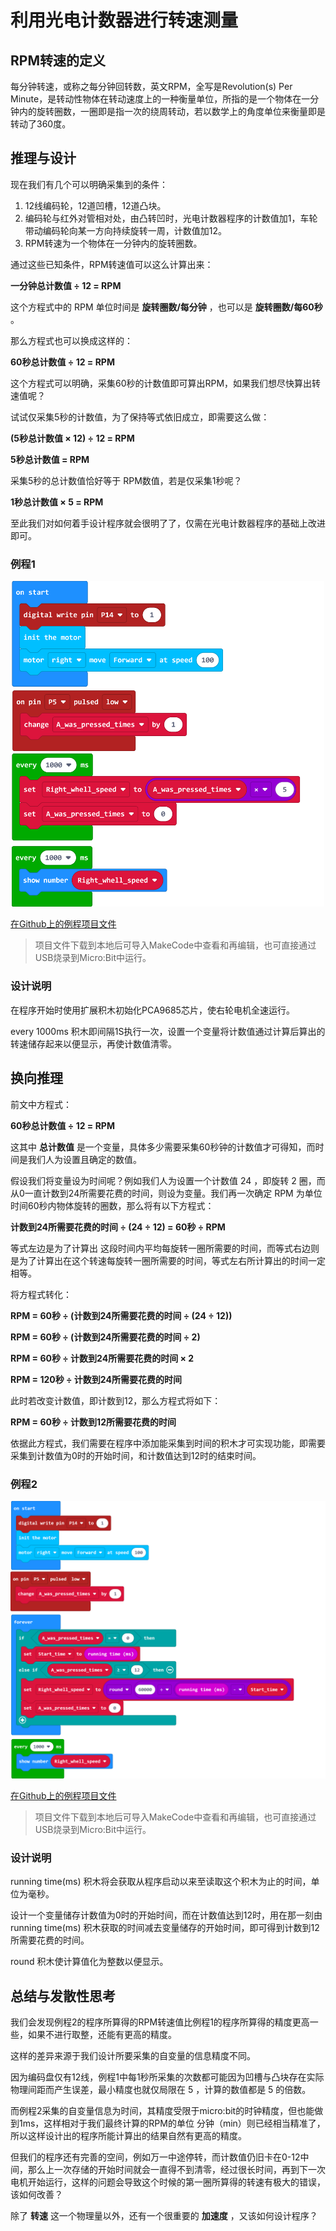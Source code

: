# 利用光电计数器进行转速测量

## RPM转速的定义

每分钟转速，或称之每分钟回转数，英文RPM，全写是Revolution(s) Per Minute，是转动性物体在转动速度上的一种衡量单位，所指的是一个物体在一分钟内的旋转圈数，一圈即是指一次的绕周转动，若以数学上的角度单位来衡量即是转动了360度。

## 推理与设计

现在我们有几个可以明确采集到的条件：

1. 12线编码轮，12道凹槽，12道凸块。
2. 编码轮与红外对管相对处，由凸转凹时，光电计数器程序的计数值加1，车轮带动编码轮向某一方向持续旋转一周，计数值加12。
3. RPM转速为一个物体在一分钟内的旋转圈数。

通过这些已知条件，RPM转速值可以这么计算出来：

**一分钟总计数值 ÷ 12 = RPM**

这个方程式中的 RPM 单位时间是 **旋转圈数/每分钟** ，也可以是 **旋转圈数/每60秒** 。

那么方程式也可以换成这样的：

**60秒总计数值 ÷ 12 = RPM**

这个方程式可以明确，采集60秒的计数值即可算出RPM，如果我们想尽快算出转速值呢？

试试仅采集5秒的计数值，为了保持等式依旧成立，即需要这么做：

**(5秒总计数值 × 12) ÷ 12 = RPM**

**5秒总计数值 = RPM**

采集5秒的总计数值恰好等于 RPM数值，若是仅采集1秒呢？

**1秒总计数值  × 5 = RPM**

至此我们对如何着手设计程序就会很明了了，仅需在光电计数器程序的基础上改进即可。

### 例程1

<div align=center>
<img src="../assets/microbit-RPM_measurement_1-2.png" width="500"/>
</div>

[在Github上的例程项目文件](https://github.com/Wind-stormger/Makecode/blob/master/microbit-RPM_measurement_1-2.hex)

> 项目文件下载到本地后可导入MakeCode中查看和再编辑，也可直接通过USB烧录到Micro:Bit中运行。

### 设计说明

在程序开始时使用扩展积木初始化PCA9685芯片，使右轮电机全速运行。

every 1000ms 积木即间隔1S执行一次，设置一个变量将计数值通过计算后算出的转速储存起来以便显示，再使计数值清零。

## 换向推理

前文中方程式：

**60秒总计数值 ÷ 12 = RPM**

这其中 **总计数值** 是一个变量，具体多少需要采集60秒钟的计数值才可得知，而时间是我们人为设置且确定的数值。

假设我们将变量设为时间呢？例如我们人为设置一个计数值 24 ，即旋转 2 圈，而从0一直计数到24所需要花费的时间，则设为变量。我们再一次确定 RPM 为单位时间60秒内物体旋转的圈数，那么将有以下方程式：

**计数到24所需要花费的时间 ÷ (24 ÷ 12) = 60秒 ÷ RPM**

等式左边是为了计算出 这段时间内平均每旋转一圈所需要的时间，而等式右边则是为了计算出在这个转速每旋转一圈所需要的时间，等式左右所计算出的时间一定相等。

将方程式转化：

**RPM = 60秒 ÷ (计数到24所需要花费的时间 ÷ (24 ÷ 12))**

**RPM = 60秒 ÷ (计数到24所需要花费的时间 ÷ 2)**

**RPM = 60秒 ÷ 计数到24所需要花费的时间 × 2**

**RPM = 120秒 ÷ 计数到24所需要花费的时间**

此时若改变计数值，即计数到12，那么方程式将如下：

**RPM = 60秒 ÷ 计数到12所需要花费的时间**

依据此方程式，我们需要在程序中添加能采集到时间的积木才可实现功能，即需要采集到计数值为0时的开始时间，和计数值达到12时的结束时间。

### 例程2 

<div align=center>
<img src="../assets/microbit-RPM_measurement_2-2.png" width="700"/>
</div>

[在Github上的例程项目文件](https://github.com/Wind-stormger/Makecode/blob/master/microbit-RPM_measurement_2-2.hex)

> 项目文件下载到本地后可导入MakeCode中查看和再编辑，也可直接通过USB烧录到Micro:Bit中运行。

### 设计说明

running time(ms) 积木将会获取从程序启动以来至读取这个积木为止的时间，单位为毫秒。

设计一个变量储存计数值为0时的开始时间，而在计数值达到12时，用在那一刻由running time(ms) 积木获取的时间减去变量储存的开始时间，即可得到计数到12所需要花费的时间。

round 积木使计算值化为整数以便显示。

## 总结与发散性思考

我们会发现例程2的程序所算得的RPM转速值比例程1的程序所算得的精度更高一些，如果不进行取整，还能有更高的精度。

这样的差异来源于我们设计所要采集的自变量的信息精度不同。

因为编码盘仅有12线，例程1中每1秒所采集的次数都可能因为凹槽与凸块存在实际物理间距而产生误差，最小精度也就仅局限在 5 ，计算的数值都是 5 的倍数。

而例程2采集的自变量信息为时间，其精度受限于micro:bit的时钟精度，但也能做到1ms，这样相对于我们最终计算的RPM的单位 分钟（min）则已经相当精准了，所以这样设计出的程序所能计算出的结果自然有更高的精度。

但我们的程序还有完善的空间，例如万一中途停转，而计数值仍旧卡在0-12中间，那么上一次存储的开始时间就会一直得不到清零，经过很长时间，再到下一次电机开始运行，这样的问题会导致这个时候的第一圈所算得的转速有极大的错误，该如何改善？

除了 **转速** 这一个物理量以外，还有一个很重要的 **加速度** ，又该如何设计程序？